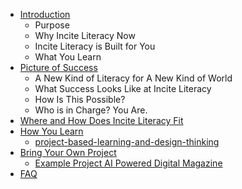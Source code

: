 - [Introduction](introduction.md)
	- Purpose 
	- Why Incite Literacy Now
	- Incite Literacy is Built for You
	- What You Learn
- [Picture of Success](picture-of-success.md)
	- A New Kind of Literacy for A New Kind of World
	- What Success Looks Like at Incite Literacy 
	- How Is This Possible?
	- Who is in Charge? You Are.
-  [Where and How Does Incite Literacy Fit](Where%20and%20How%20Does%20Incite%20Literacy%20Fit.md)
-  [How You Learn](How%20You%20Learn.md)
	-  [project-based-learning-and-design-thinking](project-based-learning-and-design-thinking.md)
- [Bring Your Own Project](bring-your-own-project.md)
  - [Example Project AI Powered Digital Magazine](example-project-ai-powered-digital-magazine.md)
- [FAQ](faq.md)